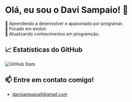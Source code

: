 # Olá, eu sou o Davi Sampaio! 👋

🚀 Aprendendo a desenvolver e apaixonado por programar.  
🎯 Focado em evoluir.  
🌱 Atualizando conhecimentos em programção.  

## 📈 Estatísticas do GitHub
![GitHub Stats](https://github-readme-stats.vercel.app/api?username=Davi-Sampaioestec&show_icons=true&theme=radical)

## 📫 Entre em contato comigo!
- davisampaioall@gmail.com
